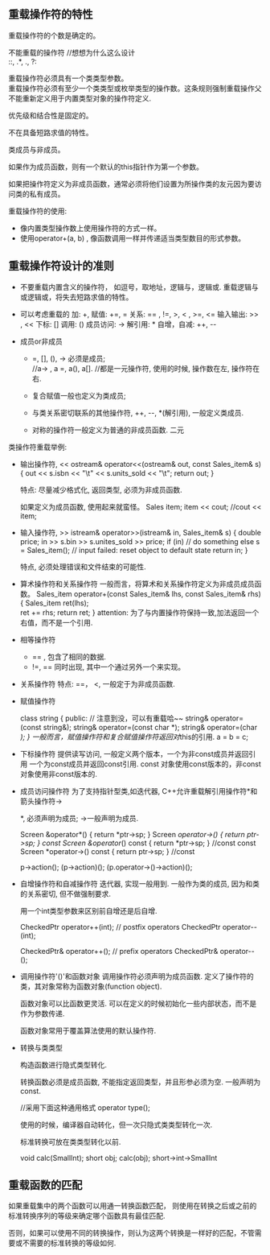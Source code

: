 
重载操作符的特性
---------------

重载操作符的个数是确定的。

不能重载的操作符   //想想为什么这么设计  
::, .*, .,  ?:

重载操作符必须具有一个类类型参数。  
重载操作符必须有至少一个类类型或枚举类型的操作数。这条规则强制重载操作父不能重新定义用于内置类型对象的操作符定义.

优先级和结合性是固定的。

不在具备短路求值的特性。

类成员与非成员。

如果作为成员函数，则有一个默认的this指针作为第一个参数。

如果把操作符定义为非成员函数，通常必须将他们设置为所操作类的友元因为要访问类的私有成员。

重载操作符的使用:
*   像内置类型操作数上使用操作符的方式一样。
*   使用operator+(a, b) , 像函数调用一样并传递适当类型数目的形式参数。


重载操作符设计的准则
--------------------

*   不要重载内置含义的操作符， 如逗号，取地址，逻辑与，逻辑或.
    重载逻辑与或逻辑或，将失去短路求值的特性。

*   可以考虑重载的
    加: +,
    赋值: +=, =
    关系: == , !=, >, < , >=, <=
    输入输出: >> , <<
    下标: []
    调用: ()
    成员访问: ->
    解引用: *
    自增，自减: ++, --

*   成员or非成员

    *   =, [], (), -> 必须是成员;  
        //a-> , a =, a(), a[]. 
        //都是一元操作符, 使用的时候, 操作数在左, 操作符在右.
    *   复合赋值一般也定义为类成员;
    *   与类关系密切联系的其他操作符, ++, --, *(解引用), 一般定义类成员.

    *   对称的操作符一般定义为普通的非成员函数.
        二元


类操作符重载举例:

*   输出操作符, <<
    ostream& operator<<(ostream& out, const Sales_item& s)
    {
        out << s.isbn << "\t" << s.units_sold << "\t";
        return out;
    }

    特点: 尽量减少格式化, 返回类型, 必须为非成员函数.

    如果定义为成员函数, 使用起来就蛮怪。
        Sales item;
        item << cout;   //cout << item;

*   输入操作符, >>
    istream& operator>>(istream& in, Sales_item& s)
    {
        double price;
        in >> s.bin >> s.unites_sold >> price;
        if (in)
            // do something
         else
             s = Sales_item(); // input failed: reset object to default state
        return in;
    }

    特点, 必须处理错误和文件结束的可能性.

*   算术操作符和关系操作符
    一般而言，将算术和关系操作符定义为非成员成员函数。
    Sales_item operator+(const Sales_item& lhs, const Sales_item& rhs)
    {
        Sales_item ret(lhs);  
        ret += rhs;
        return ret;
    }
    attention: 为了与内置操作符保持一致,加法返回一个右值，而不是一个引用.

*   相等操作符
    *   == , 包含了相同的数据.
    *   !=, == 同时出现,  其中一个通过另外一个来实现。

*   关系操作符
    特点: ==， <, 一般定于为非成员函数.

*   赋值操作符

    class string {
    public:
        // 注意到没，可以有重载哈~~
        string& operator=(const string&);
        string& operator=(const char *);
        string& operator=(char *);
    }
    一般而言，赋值操作符和复合赋值操作符返回对*this的引用.
    a = b = c;

*   下标操作符
    提供读写访问, 一般定义两个版本，一个为非const成员并返回引用
    一个为const成员并返回const引用.
    const 对象使用const版本的，非const对象使用非const版本的.

*   成员访问操作符
    为了支持指针型类,如迭代器, C++允许重载解引用操作符*和箭头操作符->

    *, 必须声明为成员; ->一般声明为成员.

    Screen &operator*() { return *ptr->sp; }
    Screen *operator->() { return ptr->sp; }
    const Screen &operator*() const { return *ptr->sp; }   //const
    const Screen *operator->() const { return ptr->sp; }   //const

    p->action();
    (p->action)();
    (p.operator->()->action)();

*   自增操作符和自减操作符
    迭代器, 实现一般用到.
    一般作为类的成员, 因为和类的关系密切, 但不做强制要求.

    用一个int类型参数来区别前自增还是后自增.

    CheckedPtr operator++(int);     // postfix operators
    CheckedPtr operator--(int);

    CheckedPtr& operator++();       // prefix operators
    CheckedPtr& operator--();

*   调用操作符'()'和函数对象
    调用操作符必须声明为成员函数.
    定义了操作符的类，其对象常称为函数对象(function object).

    函数对象可以比函数更灵活.
    可以在定义的时候初始化一些内部状态，而不是作为参数传递.

    函数对象常用于覆盖算法使用的默认操作符.

*   转换与类类型

    构造函数进行隐式类型转化.

    转换函数必须是成员函数, 不能指定返回类型，并且形参必须为空.
    一般声明为const.

    //采用下面这种通用格式
    operator type();

    使用的时候，编译器自动转化，但一次只隐式类类型转化一次.

    标准转换可放在类类型转化以前.

    void calc(SmallInt);
    short obj;
    calc(obj); short->int->SmallInt


重载函数的匹配
-------------
如果重载集中的两个函数可以用通一转换函数匹配，
则使用在转换之后或之前的标准转换序列的等级来确定哪个函数具有最佳匹配.

否则，如果可以使用不同的转换操作，则认为这两个转换是一样好的匹配，不管需要或不需要的标准转换的等级如何.
